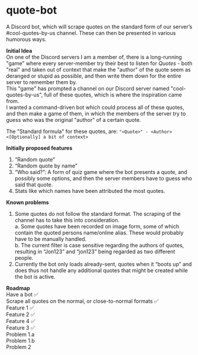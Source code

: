 # quote-bot
A Discord bot, which will scrape quotes on the standard form of our server’s #cool-quotes-by-us channel. These can then be presented in various humorous ways. 

**Initial Idea**  
On one of the Discord servers I am a member of, there is a long-running "game" where every server-member try their best to listen for *Quotes* - both "real" and taken out of 
context that make the "author" of the quote seem as deranged or stupid as possible, and then write them down for the entire server to remember them by.  
This "game" has prompted a channel on our Discord server named "cool-quotes-by-us", full of these quotes, which is where the inspiration came from.  
I wanted a command-driven bot which could process all of these quotes, and then make a game of them, in which the members of the server try to guess who was the original
"author" of a certain quote.  
  
The "Standard formula" for these quotes, are: `"<Quote>" - <Author> <[Optionally] a bit of context>`

**Initially proposed features**
1. “Random quote”
2. “Random quote by name”
3. “Who said?”: A form of quiz game where the bot presents a quote, and possibly some options, and then the server members have to guess who said that quote.
4. Stats like which names have been attributed the most quotes.

**Known problems**
1. Some quotes do not follow the standard format. The scraping of the channel has to take this into consideration.  
  a. Some quotes have been recorded on image form, some of which contain the quoted persons name/online alias. These would probably have to be manually handled.  
  b. The current filter is case sensitive regarding the authors of quotes, resulting in “Jon123” and “jon123” being regarded as two different people.  
2. Currently the bot only loads already-sent, quotes when it “boots up” and does thus not handle any additional quotes that might be created while the bot is active.  

**Roadmap**  
Have a bot ✅  
Scrape all quotes on the normal, or close-to-normal formats ✅  
Feature 1 ✅  
Feature 2 ✅  
Feature 4 ✅  
Feature 3 ✅  
Problem 1.a   
Problem 1.b  
Problem 2  
